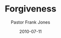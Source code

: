 ---
lunr: "true"
title: "Forgiveness"
author: "Pastor Frank Jones"
postDate: "07-11-2010"
date: 2010-07-11
category: "sermons"
slug: "2010/07/ForgivenessFFC"
icon: microphone
audioLink: "ForgivenessFFC"
tags: [forgiveness]
mp3: "ForgivenessFFC/07112010.mp3"
ogg: "ForgivenessFFC/07112010.ogg"
linkurl: "https://archive.org/download/ForgivenessFFC/ForgivenessFFC_files.xml"
ipath: "https://archive.org/download/ForgivenessFFC/07112010.mp3"
layout: sermon.html
---